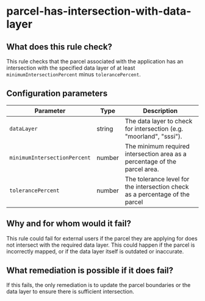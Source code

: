 # parcel-has-intersection-with-data-layer

## What does this rule check?

This rule checks that the parcel associated with the application has an intersection with the specified data layer of at least `minimumIntersectionPercent` minus `tolerancePercent`.

## Configuration parameters

| Parameter                    | Type   | Description                                                                  |
| ---------------------------- | ------ | ---------------------------------------------------------------------------- |
| `dataLayer`                  | string | The data layer to check for intersection (e.g. "moorland", "sssi").          |
| `minimumIntersectionPercent` | number | The minimum required intersection area as a percentage of the parcel area.   |
| `tolerancePercent`           | number | The tolerance level for the intersection check as a percentage of the parcel |

## Why and for whom would it fail?

This rule could fail for external users if the parcel they are applying for does not intersect with the required data layer. This could happen if the parcel is incorrectly mapped, or if the data layer itself is outdated or inaccurate.

## What remediation is possible if it does fail?

If this fails, the only remediation is to update the parcel boundaries or the data layer to ensure there is sufficient intersection.
